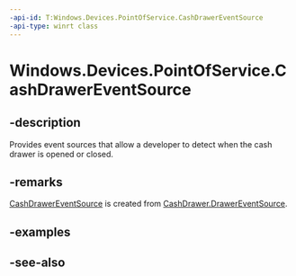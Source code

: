 ```yaml
---
-api-id: T:Windows.Devices.PointOfService.CashDrawerEventSource
-api-type: winrt class
---
```


<!-- Class syntax.
public class CashDrawerEventSource : Windows.Devices.PointOfService.ICashDrawerEventSource
-->

# Windows.Devices.PointOfService.CashDrawerEventSource

## -description
Provides event sources that allow a developer to detect when the cash drawer is opened or closed.

## -remarks
[CashDrawerEventSource](cashdrawereventsource.md) is created from [CashDrawer.DrawerEventSource](cashdrawer_drawereventsource.md).

## -examples

## -see-also
